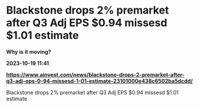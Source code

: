 # Blackstone drops 2% premarket after Q3 Adj EPS $0.94 missesd $1.01 estimate
**Why is it moving?**

**2023-10-19 11:41**

**https://www.ainvest.com/news/blackstone-drops-2-premarket-after-q3-adj-eps-0-94-missesd-1-01-estimate-23101000e438c6502ba5dcdd/**

Blackstone drops 2% premarket after Q3 Adj EPS $0.94 missesd $1.01 estimate
